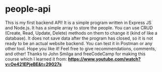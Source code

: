 # people-api
This is my first backend API! It is a simple program written in Express JS and Node.js.
It has a simple array to store the people. You can use CRUD (Create, Read, Update, Delete) methods on them to change it (kind of like a database).
It does not save data after the program has closed, so it is not ready to be an actual website backend.
You can test it in Postman or any other tool.
Hope you like it!
Feel free to give recommendations, comments, and other!
Thanks to John Smilga and freeCodeCamp for making this course which I learned it from: **https://www.youtube.com/watch?v=Oe421EPjeBE&t=29027s**

